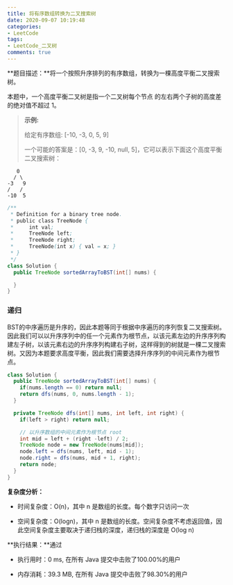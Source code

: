 ```yaml
---
title: 将有序数组转换为二叉搜索树
date: 2020-09-07 10:19:48
categories:
- LeetCode
tags:
- LeetCode_二叉树
comments: true
---
```


**题目描述：**将一个按照升序排列的有序数组，转换为一棵高度平衡二叉搜索树。

本题中，一个高度平衡二叉树是指一个二叉树每个节点 的左右两个子树的高度差的绝对值不超过 1。

> **示例:**
>
> 给定有序数组: [-10, -3, 0, 5, 9]
>
> 一个可能的答案是：[0, -3, 9, -10, null, 5]，它可以表示下面这个高度平衡二叉搜索树：
 ```
    0
   / \
 -3   9
 /   /
-10  5
 ```

<!-- more -->

```java
/**
 * Definition for a binary tree node.
 * public class TreeNode {
 *     int val;
 *     TreeNode left;
 *     TreeNode right;
 *     TreeNode(int x) { val = x; }
 * }
 */
class Solution {
  public TreeNode sortedArrayToBST(int[] nums) {

  }
}
```



### 递归

BST的中序遍历是升序的，因此本题等同于根据中序遍历的序列恢复二叉搜索树。因此我们可以以升序序列中的任一个元素作为根节点，以该元素左边的升序序列构建左子树，以该元素右边的升序序列构建右子树，这样得到的树就是一棵二叉搜索树。又因为本题要求高度平衡，因此我们需要选择升序序列的中间元素作为根节点。

```java
class Solution {
  public TreeNode sortedArrayToBST(int[] nums) {
    if(nums.length == 0) return null;
    return dfs(nums, 0, nums.length - 1);
  }

  private TreeNode dfs(int[] nums, int left, int right) {
    if(left > right) return null;

    // 以升序数组的中间元素作为根节点 root
    int mid = left + (right -left) / 2;
    TreeNode node = new TreeNode(nums[mid]);
    node.left = dfs(nums, left, mid - 1);
    node.right = dfs(nums, mid + 1, right);
    return node;
  }
}
```

**复杂度分析：**

- 时间复杂度：O(n)，其中 n 是数组的长度。每个数字只访问一次

- 空间复杂度：O(logn)，其中 n 是数组的长度。空间复杂度不考虑返回值，因此空间复杂度主要取决于递归栈的深度，递归栈的深度是 O(log n)

**执行结果：**通过

- 执行用时：0 ms, 在所有 Java 提交中击败了100.00%的用户

- 内存消耗：39.3 MB, 在所有 Java 提交中击败了98.30%的用户